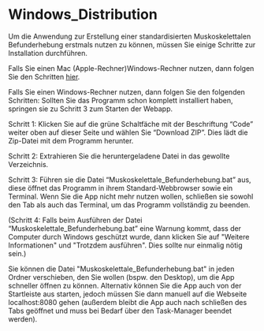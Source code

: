 # Windows_Distribution

Um die Anwendung zur Erstellung einer standardisierten Muskoskelettalen Befunderhebung erstmals nutzen zu können, müssen Sie einige Schritte zur Installation durchführen.

Falls Sie einen Mac (Apple-Rechner)Windows-Rechner nutzen, dann folgen Sie den Schritten [hier](https://github.com/AV1709/Mac_Distribution).

Falls Sie einen Windows-Rechner nutzen, dann folgen Sie den folgenden Schritten: Sollten Sie das Programm schon komplett installiert haben, springen sie zu Schritt 3 zum Starten der Webapp.

Schritt 1: Klicken Sie auf die grüne Schaltfäche mit der Beschriftung “Code” weiter oben auf dieser Seite und wählen Sie “Download ZIP”. Dies lädt die Zip-Datei mit dem Programm herunter.

Schritt 2: Extrahieren Sie die heruntergeladene Datei in das gewollte Verzeichnis.

Schritt 3: Führen sie die Datei “Muskoskelettale_Befunderhebung.bat” aus, diese öffnet das Programm in ihrem Standard-Webbrowser sowie ein Terminal. Wenn Sie die App nicht mehr nutzen wollen, schließen sie sowohl den Tab als auch das Terminal, um das Programm vollständig zu beenden.

(Schritt 4: Falls beim Ausführen der Datei “Muskoskelettale_Befunderhebung.bat” eine Warnung kommt, dass der Computer durch Windows geschützt wurde, dann klicken Sie auf "Weitere Informationen" und "Trotzdem ausführen". Dies sollte nur einmalig nötig sein.)


Sie können die Datei "Muskoskelettale_Befunderhebung.bat" in jeden Ordner verschieben, den Sie wollen (bspw. den Desktop), um die App schneller öffnen zu können. Alternativ können Sie die App auch von der Startleiste aus starten, jedoch müssen Sie dann manuell auf die Webseite localhost:8080 gehen (außerdem bleibt die App auch nach schließen des Tabs geöffnet und muss bei Bedarf über den Task-Manager beendet werden).
